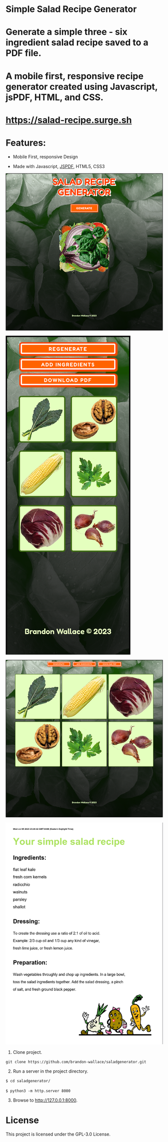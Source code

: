 # Simple Salad Recipe Generator

# Generate a simple three - six ingredient salad recipe saved to a PDF file.

# A mobile first, responsive recipe generator created using Javascript, jsPDF, HTML, and CSS.

# https://salad-recipe.surge.sh

# Features:

* Mobile First, responsive Design

* Made with Javascript, [JSPDF](https://parall.ax/products/jspdf), HTML5, CSS3


![screenshot1](images/screenshot1.png)

![screenshot2](images/screenshot2.png)

![screenshot3](images/screenshot3.png)

![screenshot4](images/screenshot4.png)


1. Clone project.
```
git clone https://github.com/brandon-wallace/saladgenerator.git
```

2. Run a server in the project directory.
```
$ cd saladgenerator/

$ python3 -m http.server 8000

```

3. Browse to http://127.0.0.1:8000.


# License

This project is licensed under the GPL-3.0 License.
